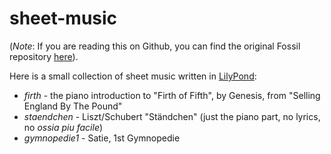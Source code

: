 # sheet-music

(*Note*: If you are reading this on Github, you can find the
original Fossil repository [here](https://www.bloovis.com/fossil/home/marka/fossils/sheet-music/home)).

Here is a small collection of sheet music written in [LilyPond](http://lilypond.org/):

* *firth* - the piano introduction to "Firth of Fifth", by Genesis, from "Selling England By The Pound"
* *staendchen* - Liszt/Schubert "Ständchen" (just the piano part, no lyrics, no *ossia piu facile*)
* *gymnopedie1* - Satie, 1st Gymnopedie
